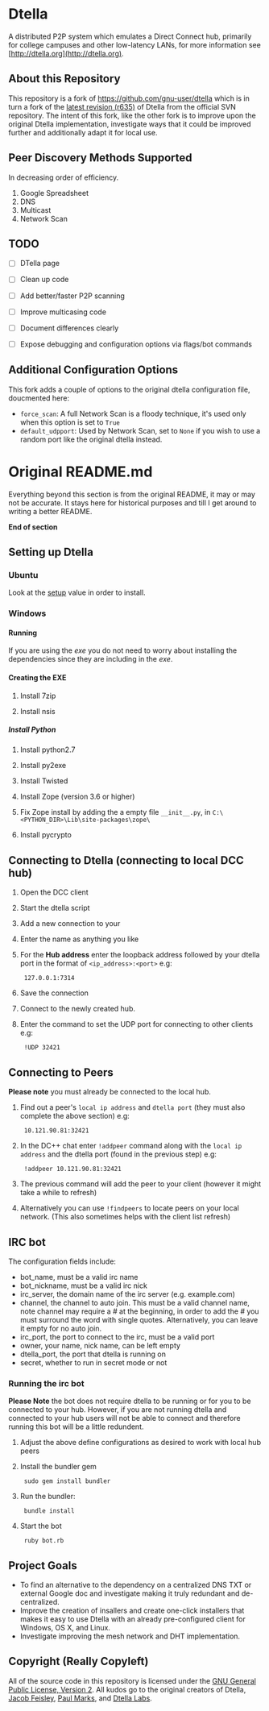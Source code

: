 Dtella
========================================

A distributed P2P system which emulates a Direct Connect hub, primarily for college 
campuses and other low-latency LANs, for more information see [http://dtella.org](http://dtella.org).


About this Repository
----------------------------------------
This repository is a fork of https://github.com/gnu-user/dtella which is in turn a fork of the
[latest revision (r635)](https://code.google.com/p/dtella/source/detail?r=635) of Dtella from the
official SVN repository. The intent of this fork, like the other fork is to improve upon the original Dtella
implementation, investigate ways that it could be improved further and additionally adapt it for
local use.

Peer Discovery Methods Supported
--------------------------------

In decreasing order of efficiency.

1. Google Spreadsheet
2. DNS
3. Multicast
4. Network Scan

TODO
----
- [ ] DTella page
- [ ] Clean up code
- [ ] Add better/faster P2P scanning
- [ ] Improve multicasing code
- [ ] Document differences clearly
- [ ] Expose debugging and configuration options via flags/bot commands


Additional Configuration Options
--------------------------------

This fork adds a couple of options to the original dtella configuration file, doucmented here:

- `force_scan`: A full Network Scan is a floody technique, it's used only when this option is set to `True`
- `default_udpport`: Used by Network Scan, set to `None` if you wish to use a random port like the original dtella instead.



Original README.md
==================

Everything beyond this section is from the original README, it may or may not
be accurate. It stays here for historical purposes and till I get around to
writing a better README.

**End of section**

Setting up Dtella
------------------

### Ubuntu

Look at the [setup](setup) value in order to install.

### Windows

#### Running

If you are using the *exe* you do not need to worry about installing the dependencies since they are including in the *exe*.

#### Creating the EXE

1. Install 7zip

2. Install nsis

##### Install Python

1. Install python2.7

2. Install py2exe

3. Install Twisted

4. Install Zope (version 3.6 or higher)

5. Fix Zope install by adding the a empty file `__init__.py`, in `C:\<PYTHON_DIR>\Lib\site-packages\zope\`

6. Install pycrypto

Connecting to Dtella (connecting to local DCC hub)
----------------------------------------
1. Open the DCC client

2. Start the dtella script

3. Add a new connection to your

4. Enter the name as anything you like

5. For the **Hub address** enter the loopback address followed by your dtella port in the format of `<ip_address>:<port>` e.g:

        127.0.0.1:7314

6. Save the connection

7. Connect to the newly created hub.

8. Enter the command to set the UDP port for connecting to other clients e.g:

        !UDP 32421

Connecting to Peers
----------------------------------------
**Please note** you must already be connected to the local hub.

1. Find out a peer's `local ip address` and `dtella port` (they must also complete the above section) e.g:

        10.121.90.81:32421

2. In the DC++ chat enter `!addpeer` command along with the `local ip address` and the dtella port (found in the previous step) e.g:

        !addpeer 10.121.90.81:32421

3. The previous command will add the peer to your client (however it might take a while to refresh)

4. Alternatively you can use `!findpeers` to locate peers on your local network. (This also sometimes helps with the client list refresh)

IRC bot
----------------------------------------
The configuration fields include:
* bot_name, must be a valid irc name
* bot_nickname, must be a valid irc nick
* irc_server, the domain name of the irc server (e.g. example.com)
* channel, the channel to auto join. This must be a valid channel name, note channel may require a *#* at the beginning, in order to add the *#* you must surround the word with single quotes. Alternatively, you can leave it empty for no auto join.
* irc_port, the port to connect to the irc, must be a valid port
* owner, your name, nick name, can be left empty
* dtella_port, the port that dtella is running on
* secret, whether to run in secret mode or not

### Running the irc bot

**Please Note** the bot does not require dtella to be running or for you to be connected to your hub. However, if you are not running dtella and connected to your hub users will not be able to connect and therefore running this bot will be a little redundent.

1. Adjust the above define configurations as desired to work with local hub peers

2. Install the bundler gem

        sudo gem install bundler

3. Run the bundler:

        bundle install

4. Start the bot

        ruby bot.rb


Project Goals
----------------------------------------

* To find an alternative to the dependency on a centralized DNS TXT or external Google doc and
  investigate making it truly redundant and de-centralized.
* Improve the creation of insallers and create one-click installers that makes it easy to
  use Dtella with an already pre-configured client for Windows, OS X, and Linux.
* Investigate improving the mesh network and DHT implementation.


Copyright (Really Copyleft)
----------------------------------------

All of the source code in this repository is licensed under the 
[GNU General Public License, Version 2](http://www.gnu.org/licenses/gpl2.html). All kudos
go to the original creators of Dtella, [Jacob Feisley](http://feisley.com), 
[Paul Marks](http://pmarks.net), and [Dtella Labs](http://dtella.org).

